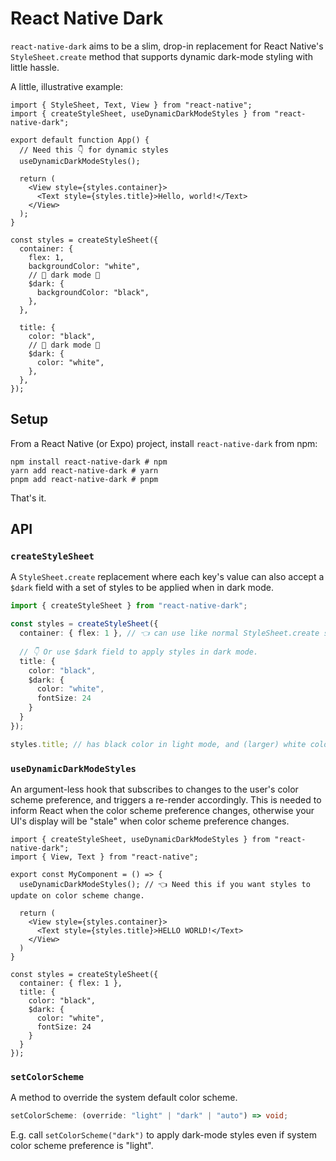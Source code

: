 # React Native Dark

`react-native-dark` aims to be a slim, drop-in replacement for React Native's `StyleSheet.create` method that supports dynamic dark-mode styling with little hassle.

A little, illustrative example:

```tsx
import { StyleSheet, Text, View } from "react-native";
import { createStyleSheet, useDynamicDarkModeStyles } from "react-native-dark";

export default function App() {
  // Need this 👇 for dynamic styles
  useDynamicDarkModeStyles();

  return (
    <View style={styles.container}>
      <Text style={styles.title}>Hello, world!</Text>
    </View>
  );
}

const styles = createStyleSheet({
  container: {
    flex: 1,
    backgroundColor: "white",
    // 🎉 dark mode 🎉
    $dark: {
      backgroundColor: "black",
    },
  },

  title: {
    color: "black",
    // 🎉 dark mode 🎉
    $dark: {
      color: "white",
    },
  },
});
```

## Setup

From a React Native (or Expo) project, install `react-native-dark` from npm:

```shell
npm install react-native-dark # npm
yarn add react-native-dark # yarn
pnpm add react-native-dark # pnpm
```

That's it.

## API

### `createStyleSheet`

A `StyleSheet.create` replacement where each key's value can also accept a `$dark` field with a set of styles to be applied when in dark mode.

```ts
import { createStyleSheet } from "react-native-dark";

const styles = createStyleSheet({
  container: { flex: 1 }, // 👈 can use like normal StyleSheet.create style
  
  // 👇 Or use $dark field to apply styles in dark mode.
  title: {
    color: "black",
    $dark: {
      color: "white",
      fontSize: 24
    }
  }
});

styles.title; // has black color in light mode, and (larger) white color in dark mode
```

### `useDynamicDarkModeStyles`

An argument-less hook that subscribes to changes to the user's color scheme preference, and triggers a re-render accordingly. This is needed to inform React when the color scheme preference changes, otherwise your UI's display will be "stale" when color scheme preference changes.

```tsx
import { createStyleSheet, useDynamicDarkModeStyles } from "react-native-dark";
import { View, Text } from "react-native";

export const MyComponent = () => {
  useDynamicDarkModeStyles(); // 👈 Need this if you want styles to update on color scheme change.
  
  return (
    <View style={styles.container}>
      <Text style={styles.title}>HELLO WORLD!</Text>
    </View>
  )
}

const styles = createStyleSheet({
  container: { flex: 1 },
  title: {
    color: "black",
    $dark: {
      color: "white",
      fontSize: 24
    }
  }
});
```

### `setColorScheme`

A method to override the system default color scheme. 

```ts
setColorScheme: (override: "light" | "dark" | "auto") => void;
```

E.g. call `setColorScheme("dark")` to apply dark-mode styles even if system color scheme preference is "light".
